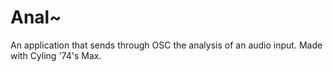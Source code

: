 # Anal~
An application that sends through OSC the analysis of an audio input. Made with Cyling '74's Max.

